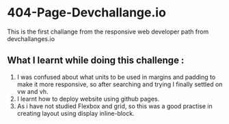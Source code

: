 # 404-Page-Devchallange.io
 This is the first challange from the responsive web developer path from devchallanges.io
## What I learnt while doing this challenge :

1. I was confused about what units to be used in margins and padding to make it more responsive, so after searching and trying I finally settled on vw and vh.
2. I learnt how to deploy website using github pages.
3. As i have not studied Flexbox and grid, so this was a good practise in creating layout using display inline-block.
